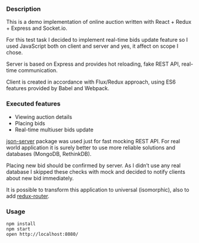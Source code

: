 ### Description

This is a demo implementation of online auction written with React + Redux + Express  and Socket.io.

For this test task I decided to implement real-time bids update feature so I used JavaScript both on client and server and yes, it affect on scope I chose.

Server is based on Express and provides hot reloading, fake REST API, real-time communication.

Client is created in accordance with Flux/Redux approach, using ES6 features provided by Babel and Webpack.

### Executed features
- Viewing auction details
- Placing bids
- Real-time multiuser bids update

[json-server](https://github.com/typicode/json-server) package was used just for fast mocking REST API. For real world application it is surely better to use more reliable solutions and databases (MongoDB, RethinkDB).

Placing new bid should be confirmed by server. As I didn’t use any real database I skipped these checks with mock and decided to notify clients about new bid immediately.

It is possible to transform this application to universal (isomorphic), also to add [redux-router](https://github.com/acdlite/redux-router).

### Usage

```
npm install
npm start
open http://localhost:8080/
```
